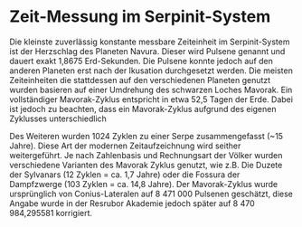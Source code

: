 # Zeit-Messung im Serpinit-System

Die kleinste zuverlässig konstante messbare Zeiteinheit im Serpinit-System ist der Herzschlag des Planeten Navura. 
Dieser wird Pulsene genannt und dauert exakt 1,8675 Erd-Sekunden. 
Die Pulsene konnte jedoch auf den anderen Planeten erst nach der Ikusation durchgesetzt werden.
Die meisten Zeiteinheiten die stattdessen auf den verschiedenen Planeten genutzt wurden basieren auf einer Umdrehung des schwarzen Loches
Mavorak. Ein vollständiger Mavorak-Zyklus entspricht in etwa 52,5 Tagen der Erde. Dabei ist jedoch zu beachten, dass ein Mavorak-Zyklus aufgrund des eigenen Zyklusses unterschiedlich

Des Weiteren wurden 1024 Zyklen zu einer Serpe
zusammengefasst (~15 Jahre). Diese Art der modernen Zeitaufzeichnung wird seither weitergeführt.
Je nach Zahlenbasis und Rechnungsart der Völker wurden verschiedene Varianten des Mavorak Zyklus genutzt, wie z.B. Die
Duzete der Sylvanars (12 Zyklen = ca. 1,7 Jahre) oder die Fossura der Dampfzwerge (103 Zyklen = ca. 14,8 Jahre).
Der Mavorak-Zyklus wurde ursprünglich von Conius-Lateralen auf 8 471 000 Pulsenen geschätzt, diese Angabe wurde in der
Resrubor Akademie jedoch später auf 8 470 984,295581 korrigiert.